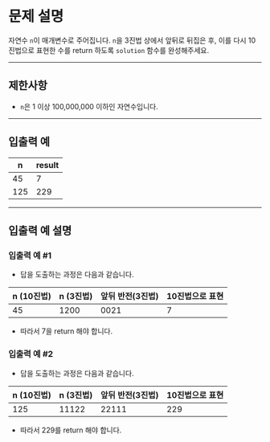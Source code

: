 # 문제 설명

자연수 `n`이 매개변수로 주어집니다. `n`을 3진법 상에서 앞뒤로 뒤집은 후, 이를 다시 10진법으로 표현한 수를 return 하도록 `solution` 함수를 완성해주세요.

---

## 제한사항

- `n`은 1 이상 100,000,000 이하인 자연수입니다.

---

## 입출력 예

| n   | result |
|-----|--------|
| 45  | 7      |
| 125 | 229    |

---

## 입출력 예 설명

### 입출력 예 #1

- 답을 도출하는 과정은 다음과 같습니다.

| n (10진법) | n (3진법) | 앞뒤 반전(3진법) | 10진법으로 표현 |
|------------|-----------|------------------|----------------|
| 45         | 1200      | 0021             | 7              |

- 따라서 7을 return 해야 합니다.

### 입출력 예 #2

- 답을 도출하는 과정은 다음과 같습니다.

| n (10진법) | n (3진법) | 앞뒤 반전(3진법) | 10진법으로 표현 |
|------------|-----------|------------------|----------------|
| 125        | 11122     | 22111            | 229            |

- 따라서 229를 return 해야 합니다.
